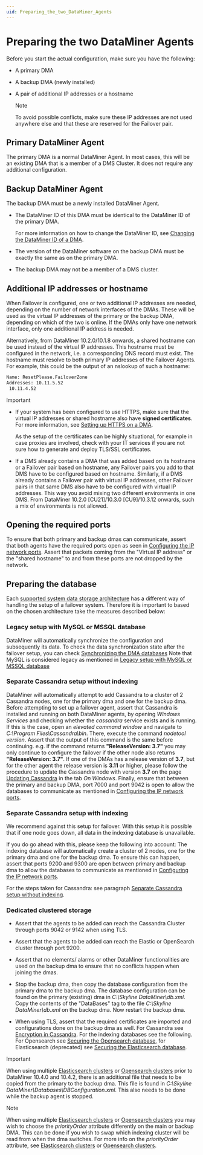 ```yaml
---
uid: Preparing_the_two_DataMiner_Agents
---
```


# Preparing the two DataMiner Agents

Before you start the actual configuration, make sure you have the following:

- A primary DMA

- A backup DMA (newly installed)

- A pair of additional IP addresses or a hostname

  > [!NOTE]
  > To avoid possible conflicts, make sure these IP addresses are not used anywhere else and that these are reserved for the Failover pair.

## Primary DataMiner Agent

The primary DMA is a normal DataMiner Agent. In most cases, this will be an existing DMA that is a member of a DMS Cluster. It does not require any additional configuration.

## Backup DataMiner Agent

The backup DMA must be a newly installed DataMiner Agent.

- The DataMiner ID of this DMA must be identical to the DataMiner ID of the primary DMA.

  For more information on how to change the DataMiner ID, see [Changing the DataMiner ID of a DMA](xref:Changing_the_DMA_ID).

- The version of the DataMiner software on the backup DMA must be exactly the same as on the primary DMA.

- The backup DMA may not be a member of a DMS cluster.

## Additional IP addresses or hostname

When Failover is configured, one or two additional IP addresses are needed, depending on the number of network interfaces of the DMAs. These will be used as the virtual IP addresses of the primary or the backup DMA, depending on which of the two is online. If the DMAs only have one network interface, only one additional IP address is needed.

Alternatively, from DataMiner 10.2.0/10.1.8 onwards, a shared hostname can be used instead of the virtual IP addresses. This hostname must be configured in the network, i.e. a corresponding DNS record must exist. The hostname must resolve to both primary IP addresses of the Failover Agents. For example, this could be the output of an nslookup of such a hostname:

```txt
Name: ResetPlease.FailoverZone
Addresses: 10.11.5.52
 10.11.4.52
```

> [!IMPORTANT]
>
> - If your system has been configured to use HTTPS, make sure that the virtual IP addresses or shared hostname also have **signed certificates**. For more information, see [Setting up HTTPS on a DMA](xref:Setting_up_HTTPS_on_a_DMA).
>
>   As the setup of the certificates can be highly situational, for example in case proxies are involved, check with your IT services if you are not sure how to generate and deploy TLS/SSL certificates.
>
> - If a DMS already contains a DMA that was added based on its hostname or a Failover pair based on hostname, any Failover pairs you add to that DMS have to be configured based on hostname. Similarly, if a DMS already contains a Failover pair with virtual IP addresses, other Failover pairs in that same DMS also have to be configured with virtual IP addresses. This way you avoid mixing two different environments in one DMS. From DataMiner 10.2.0 [CU21]/10.3.0 [CU9]/10.3.12 onwards, such a mix of environments is not allowed.<!--RN 37075-->

## Opening the required ports

To ensure that both primary and backup dmas can communicate, assert that both agents have the required ports open as seen in [Configuring the IP network ports](xref:Configuring_the_IP_network_ports). Assert that packets coming from the "Virtual IP address" or the "shared hostname" to and from these ports are not dropped by the network.

## Preparing the database

Each [supported system data storage architecture](xref:Supported_System_Data_Storage_Architectures) has a different way of handling the setup of a failover system. Therefore it is important to based on the chosen architecture take the measures described below:

### Legacy setup with MySQL or MSSQL database

DataMiner will automatically synchronize the configuration and subsequently its data.
To check the data synchronization state after the failover setup, you can check [Synchronizing the DMA databases](xref:Synchronizing_the_DMA_databases)
Note that MySQL is considered legacy as mentioned in [Legacy setup with MySQL or MSSQL database](xref:Legacy_setup_with_MySQL_or_MSSQL_database)

### Separate Cassandra setup without indexing

DataMiner will automatically attempt to add Cassandra to a cluster of 2 Cassandra nodes, one for the primary dma and one for the backup dma.
Before attempting to set up a failover agent, assert that Cassandra is installed and running on both DataMiner agents, by opening *Windows Services* and checking whether the *cassandra* service exists and is running.
If this is the case, open an *elevated command window* and navigate to *C:\Program Files\Cassandra\bin*.
There, execute the command *nodetool version*. Assert that the output of this command is the same before continuing.
e.g. if the command returns **"ReleaseVersion: 3.7"** you may only continue to configure the failover if the other node also returns **"ReleaseVersion: 3.7"**. If one of the DMAs has a release version of **3.7**, but for the other agent the release version is **3.11** or higher, please follow the procedure to update the Cassandra node with version **3.7** on the page [Updating Cassandra](xref:Cassandra_updating) in the tab *On Windows*.
Finally, ensure that between the primary and backup DMA, port 7000 and port 9042 is open to allow the databases to communicate as mentioned in [Configuring the IP network ports](xref:Configuring_the_IP_network_ports).

### Separate Cassandra setup with indexing

We recommend against this setup for failover. With this setup it is possible that if one node goes down, all data in the indexing database is unavailable.

If you do go ahead with this, please keep the following into account:
The indexing database will automatically create a cluster of 2 nodes, one for the primary dma and one for the backup dma.
To ensure this can happen, assert that ports 9200 and 9300 are open between primary and backup dma to allow the databases to communicate as mentioned in [Configuring the IP network ports](xref:Configuring_the_IP_network_ports).

For the steps taken for Cassandra: see paragraph [Separate Cassandra setup without indexing](xref:Preparing_the_two_DataMiner_Agents#separate-cassandra-setup-without-indexing).

### Dedicated clustered storage

- Assert that the agents to be added can reach the Cassandra Cluster through ports 9042 or 9142 when using TLS.

- Assert that the agents to be added can reach the Elastic or OpenSearch cluster through port 9200.

- Assert that no elements/ alarms or other DataMiner functionalities are used on the backup dma to ensure that no conflicts happen when joining the dmas.

- Stop the backup dma, then copy the database configuration from the primary dma to the backup dma.
The database configuration can be found on the primary (existing) dma in *C:\Skyline DataMiner\db.xml*.
Copy the contents of the "DataBases" tag to the file *C:\Skyline DataMiner\db.xml* on the backup dma.
Now restart the backup dma.

- When using TLS, assert that the required certificates are imported and configurations done on the backup dma as well.
For Cassandra see [Encryption in Cassandra](xref:Security_Cassandra_TLS).
For the indexing databases see the following. For Opensearch see [Securing the Opensearch database](xref:Security_OpenSearch), for Elasticsearch (deprecated) see [Securing the Elasticsearch database](xref:Security_Elasticsearch).

> [!IMPORTANT]
>
> When using multiple [Elasticsearch clusters](xref:Configuring_multiple_Elasticsearch_clusters) or [Opensearch clusters](xref:Configuring_multiple_OpenSearch_clusters) prior to DataMiner 10.4.0 and 10.4.2, there is an additional file that needs to be copied from the primary to the backup dma. This file is found in *C:\Skyline DataMiner\Databases\DBConfiguration.xml*. This also needs to be done while the backup agent is stopped.

> [!NOTE]
> When using multiple [Elasticsearch clusters](xref:Configuring_multiple_Elasticsearch_clusters) or [Opensearch clusters](xref:Configuring_multiple_OpenSearch_clusters) you may wish to choose the *priorityOrder* attribute differently on the main or backup DMA.
> This can be done if you wish to swap which indexing cluster will be read from when the dma switches.
> For more info on the *priorityOrder* attribute, see [Elasticsearch clusters](xref:Configuring_multiple_Elasticsearch_clusters) or [Opensearch clusters](xref:Configuring_multiple_OpenSearch_clusters).
